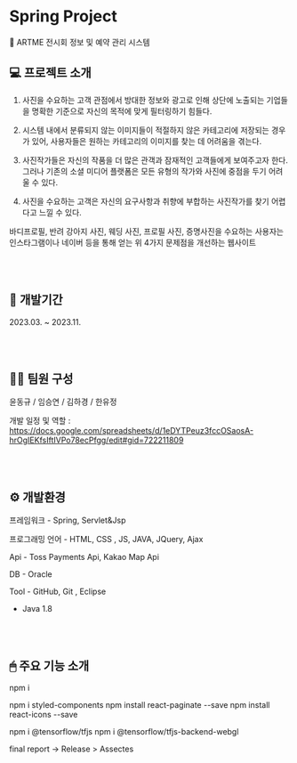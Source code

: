 # Spring Project
🎨 ARTME 전시회 정보 및 예약 관리 시스템


## 💻 프로젝트 소개 


1. 사진을 수요하는 고객 관점에서 방대한 정보와 광고로 인해 상단에 노출되는 기업들을 명확한 기준으로 자신의 목적에 맞게 필터링하기 힘들다.

2. 시스템 내에서 분류되지 않는 이미지들이 적절하지 않은 카테고리에 저장되는 경우가 있어, 사용자들은 원하는 카테고리의 이미지를 찾는 데 어려움을 겪는다.

3. 사진작가들은 자신의 작품을 더 많은 관객과 잠재적인 고객들에게 보여주고자 한다. 그러나 기존의 소셜 미디어 플랫폼은 모든 유형의 작가와 사진에 중점을 두기 어려울 수 있다.

4. 사진을 수요하는 고객은 자신의 요구사항과 취향에 부합하는 사진작가를 찾기 어렵다고 느낄 수 있다.

바디프로필, 반려 강아지 사진, 웨딩 사진, 프로필 사진, 증명사진을 수요하는 사용자는 인스타그램이나 네이버 등을 통해 얻는 위 4가지 문제점을 개선하는 웹사이트 

<br/><br/>

## 📅 개발기간 
2023.03. ~ 2023.11.

<br/><br/>

## 👨‍💻 팀원 구성
윤동규 / 임승연 / 김하경 / 한유정 

개발 일정 및 역할 : https://docs.google.com/spreadsheets/d/1eDYTPeuz3fccOSaosA-hrOgIEKfsIftIVPo78ecPfgg/edit#gid=722211809


<br/><br/>
## ⚙ 개발환경
프레임워크 - Spring, Servlet&Jsp

프로그래밍 언어 - HTML, CSS , JS, JAVA, JQuery, Ajax

Api - Toss Payments Api, Kakao Map Api

DB - Oracle

Tool - GitHub, Git , Eclipse

- Java 1.8

<br/><br/>


## 🖱 주요 기능 소개 

npm i


npm i styled-components
npm install react-paginate --save
npm install react-icons --save

npm i @tensorflow/tfjs
npm i @tensorflow/tfjs-backend-webgl



final report -> Release > Assectes
